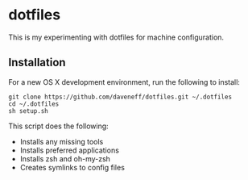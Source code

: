 # dotfiles

This is my experimenting with dotfiles for machine configuration.

## Installation

For a new OS X development environment, run the following to install:

    git clone https://github.com/daveneff/dotfiles.git ~/.dotfiles
    cd ~/.dotfiles
    sh setup.sh

This script does the following:

 - Installs any missing tools 
 - Installs preferred applications
 - Installs zsh and oh-my-zsh
 - Creates symlinks to config files
 